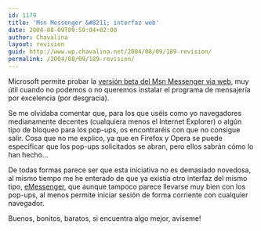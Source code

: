 ```yaml
---
id: 1179
title: 'Msn Messenger &#8211; interfaz web'
date: 2004-08-09T09:59:04+02:00
author: Chavalina
layout: revision
guid: http://www.wp.chavalina.net/2004/08/09/189-revision/
permalink: /2004/08/09/189-revision/
---
```

Microsoft permite probar la <a href=http://webmessenger.msn.com/ target=&prime;_blank&prime;>versi&oacute;n beta del Msn Messenger via web</a>, muy &uacute;til cuando no podemos o no queremos instalar el programa de mensajer&iacute;a por excelencia (por desgracia).

Se me olvidaba comentar que, para los que us&eacute;is como yo navegadores medianamente decentes (cualquiera menos el Internet Explorer) o alg&uacute;n tipo de bloqueo para los pop-ups, os encontrar&eacute;is con que no consigue salir. Cosa que no me explico, ya que en Firefox y Opera se puede especificar que los pop-ups solicitados se abran, pero ellos sabr&aacute;n c&oacute;mo lo han hecho&#8230;

De todas formas parece ser que esta iniciativa no es demasiado novedosa, al mismo tiempo me he enterado de que ya exist&iacute;a otro interfaz del mismo tipo, <a href=http://www.e-messenger.net/ target=&prime;_blank&prime;>eMessenger</a>, que aunque tampoco parece llevarse muy bien con los pop-ups, al menos permite iniciar sesi&oacute;n de forma corriente con cualquier navegador.

Buenos, bonitos, baratos, si encuentra algo mejor, av&iacute;seme!